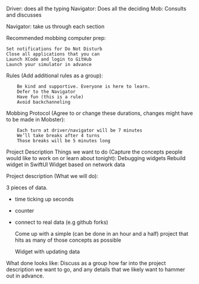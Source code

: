 


Driver: does all the typing
Navigator: Does all the deciding
Mob: Consults and discusses

Navigator: take us through each section

Recommended mobbing computer prep:

    Set notifications for Do Not Disturb
    Close all applications that you can
    Launch XCode and login to GitHub
    Launch your simulator in advance

Rules (Add additional rules as a group):
    
        Be kind and supportive. Everyone is here to learn.
        Defer to the Navigator
        Have fun (this is a rule)
        Avoid backchanneling
        

Mobbing Protocol (Agree to or change these durations, changes might have to be made in Mobster):

        Each turn at driver/navigator will be 7 minutes
        We’ll take breaks after 4 turns
        Those breaks will be 5 minutes long

Project Description
    Things we want to do (Capture the concepts people would like to work on or learn about tonight):
        Debugging widgets
        Rebuild widget in SwiftUI
        Widget based on network data
    

Project description (What we will do):

3 pieces of data.
- time ticking up seconds
- counter
- connect to real data (e.g github forks)

    Come up with a simple (can be done in an hour and a half) project that hits as many of those concepts as possible
    
    Widget with updating data


What done looks like:
    Discuss as a group how far into the project description we want to go, and any details that we likely want to hammer out in advance.
